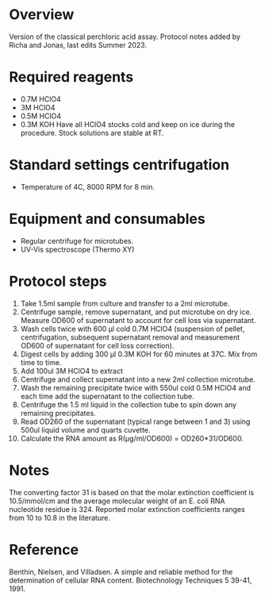 
# Overview

Version of the classical perchloric acid assay. Protocol notes added by Richa and Jonas, last edits Summer 2023.

# Required reagents
- 0.7M HClO4
- 3M HClO4
- 0.5M HClO4
- 0.3M KOH
Have all HClO4 stocks cold and keep on ice during the procedure. Stock solutions are stable at RT.

# Standard settings centrifugation
- Temperature of 4C, 8000 RPM for 8 min.

# Equipment and consumables
- Regular centrifuge for microtubes.
- UV-Vis spectroscope (Thermo XY)

# Protocol steps
1. Take 1.5ml sample from culture and transfer to a 2ml microtube. 
2. Centrifuge sample, remove supernatant, and put microtube on dry ice. Measure OD600 of supernatant to account for cell loss via supernatant. 
3. Wash cells twice with 600 µl cold 0.7M HClO4 (suspension of pellet, centrifugation, subsequent supernatant removal and measurement OD600 of supernatant for cell loss correction). 
4. Digest cells by adding 300 µl 0.3M KOH for 60 minutes at 37C. Mix from time to time. 
5. Add 100ul 3M HClO4 to extract
6. Centrifuge and collect supernatant into a new 2ml collection microtube. 
7. Wash the remaining precipitate twice with 550ul cold 0.5M HClO4 and each time add the supernatant to the collection tube. 
8. Centrifuge the 1.5 ml liquid in the collection tube to spin down any remaining precipitates.
9. Read OD260 of the supernatant (typical range between 1 and 3) using 500ul liquid volume and quarts cuvette.
10. Calculate the RNA amount as R(µg/ml/OD600) = OD260*31/OD600.

# Notes
The converting factor 31 is based on that the molar extinction coefficient is 10.5/mmol/cm and the average
molecular weight of an E. coli RNA nucleotide residue is 324. Reported molar extinction coefficients ranges from 10 to 10.8 in the literature.

# Reference
Benthin, Nielsen, and Villadsen. A simple and reliable method for the determination of cellular RNA content. Biotechnology Techniques 5 39-41, 1991.